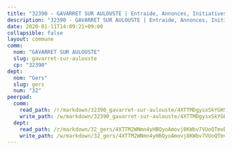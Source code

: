 ```yaml
---
title: "32390 - GAVARRET SUR AULOUSTE | Entraide, Annonces, Initiatives"
description: "32390 - GAVARRET SUR AULOUSTE | Entraide, Annonces, Initiatives"
date: 2020-01-11T14:09:21+09:00
collapsible: false
layout: commune
comm:
  nom: "GAVARRET SUR AULOUSTE"
  slug: gavarret-sur-aulouste
  cp: "32390"
dept:
  nom: "Gers"
  slug: gers
  num: "32"
peerpad:
  comm:
    read_path: /r/markdown/32390_gavarret-sur-aulouste/4XTTMDgysxSkYGHSyQaB8Y1EZ1PggfXD9LHGm7PnQPUKXgCW4
    write_path: /w/markdown/32390_gavarret-sur-aulouste/4XTTMDgysxSkYGHSyQaB8Y1EZ1PggfXD9LHGm7PnQPUKXgCW4-K3TgU4ZfZ6FPwVGTEkAv1T4uL8Gwe3dKLVmA9725X9q5e1YyNLnwegXNZFsAtDNrm7XntY14f9aAjEJQGNJ73ZZXSQG9ooQTJocZStdz9z9XdUTe1KJ1Z3iGj7TvSiHbvfquJKp4
  dept:
    read_path: /r/markdown/32_gers/4XTTM2WNmn4yHBQyoAmovj8KWbv7VUoQTmvDpdT3o124AgWEe
    write_path: /w/markdown/32_gers/4XTTM2WNmn4yHBQyoAmovj8KWbv7VUoQTmvDpdT3o124AgWEe-K3TgUpYJfQLfW5uoLbdwErZNx29AEkCAso1EvCZzqaD3z7aQWWvGchjPJifpsj2b2MrnxAXUWCQXyv6K9rEMDPiEmuqTRE8ziuYLh1MUbtQUwwoYxV2abqSdJr66fFRHJZtY62y8
---
```


